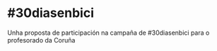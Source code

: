 # #30diasenbici
Unha proposta de participación na campaña de #30diasenbici para o profesorado da Coruña
